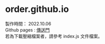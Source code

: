 # order.github.io
製作時間： 2022.10.06 <br/>
Github pages : <a href="https://sc1314520.github.io/order.github.io/">傳送門</a><br/>
若為下載壓縮檔案者，請參考 index.js 文件檔案。
